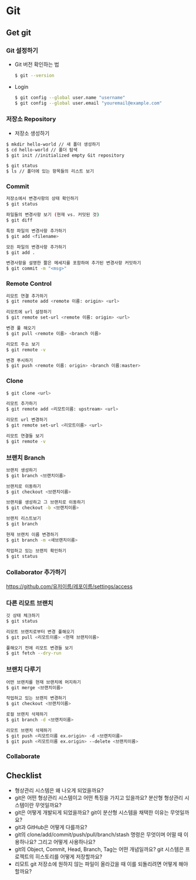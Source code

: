 # Git

## Get git

### Git 설정하기

- Git 버전 확인하는 법

    ```bash
    $ git --version
    ```

- Login

    ```bash
    $ git config --global user.name "username"
    $ git config --global user.email "youremail@example.com"
    ```

### 저장소 Repository

- 저장소 생성하기

```bash
$ mkdir hello-world // 새 폴더 생성하기
$ cd hello-world // 폴더 탐색
$ git init //initialized empty Git repository
```

```bash
$ git status
$ ls // 폴더에 있는 항목들의 리스트 보기
```

### Commit

```bash
저장소에서 변경사항의 상태 확인하기
$ git status

파일들의 변경사항 보기 (현재 vs. 커밋된 것)
$ git diff

특정 파일의 변경사항 추가하기
$ git add <filename>

모든 파일의 변경사항 추가하기
$ git add .

변경사항을 설명한 짦은 메세지를 포함하여 추가된 변경사항 커밋하기
$ git commit -m "<msg>"
```

### Remote Control

```bash
리모트 연결 추가하기
$ git remote add <remote 이름: origin> <url>

리모트에 url 설정하기
$ git remote set-url <remote 이름: origin> <url>

변경 풀 해오기
$ git pull <remote 이름> <branch 이름>

리모트 주소 보기
$ git remote -v

변경 푸시하기
$ git push <remote 이름: origin> <branch 이름:master>
```

### Clone

```bash
$ git clone <url>

리모트 추가하기
$ git remote add <리모트이름: upstream> <url>

리모트 url 변경하기
$ git remote set-url <리모트이름> <url>

리모트 연결들 보기
$ git remote -v
```

### 브랜치 Branch

```bash
브랜치 생성하기
$ git branch <브랜치이름>

브랜치로 이동하기
$ git checkout <브랜치이름>

브랜치를 생성하고 그 브랜치로 이동하기
$ git checkout -b <브랜치이름>

브랜치 리스트보기
$ git branch

현재 브랜치 이름 변경하기
$ git branch -m <새브랜치이름>

작업하고 있는 브랜치 확인하기
$ git status
```

### Collaborator 추가하기

https://github.com/유저이름/레포이름/settings/access

### 다른 리모트 브랜치

```bash
깃 상태 체크하기
$ git status

리모트 브랜치로부터 변경 풀해오기
$ git pull <리모트이름> <현재 브랜치이름>

풀해오기 전에 리모트 변경들 보기
$ git fetch --dry-run
```

### 브랜치 다루기

```bash
어떤 브랜치를 현재 브랜치에 머지하기
$ git merge <브랜치이름>

작업하고 있는 브랜치 변경하기
$ git checkout <브랜치이름>

로컬 브랜치 삭제하기
$ git branch -d <브랜치이름>

리모트 브랜치 삭제하기
$ git push <리모트이름 ex.origin> -d <브랜치이름>
$ git push <리모트이름 ex.origin> --delete <브랜치이름>
```

### Collaborate

## Checklist

* 형상관리 시스템은 왜 나오게 되었을까요?
* git은 어떤 형상관리 시스템이고 어떤 특징을 가지고 있을까요? 분산형 형상관리 시스템이란 무엇일까요?
* git은 어떻게 개발되게 되었을까요? git이 분산형 시스템을 채택한 이유는 무엇일까요?
* git과 GitHub은 어떻게 다를까요?
* git의 clone/add/commit/push/pull/branch/stash 명령은 무엇이며 어떨 때 이용하나요? 그리고 어떻게 사용하나요?
* git의 Object, Commit, Head, Branch, Tag는 어떤 개념일까요? git 시스템은 프로젝트의 히스토리를 어떻게 저장할까요?
* 리모트 git 저장소에 원하지 않는 파일이 올라갔을 때 이를 되돌리려면 어떻게 해야 할까요?
